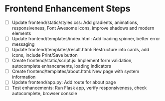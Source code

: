 # Frontend Enhancement Steps

- [ ] Update frontend/static/styles.css: Add gradients, animations, responsiveness, Font Awesome icons, improve shadows and modern elements
- [ ] Update frontend/templates/index.html: Add loading spinner, better error messaging
- [ ] Update frontend/templates/result.html: Restructure into cards, add icons, include Print/Save button
- [ ] Create frontend/static/script.js: Implement form validation, autocomplete enhancements, loading indicators
- [ ] Create frontend/templates/about.html: New page with system information
- [ ] Update frontend/app.py: Add route for about page
- [ ] Test enhancements: Run Flask app, verify responsiveness, check autocomplete, browser console
